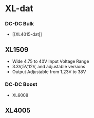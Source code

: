 
# XL-dat 


### DC-DC Bulk 

- [[XL4015-dat]] 

## XL1509

- Wide 4.75 to 40V Input Voltage Range
- 3.3V,5V,12V, and adjustable versions
- Output Adjustable from 1.23V to 38V

### DC-DC Boost 

* XL6008



## XL4005



